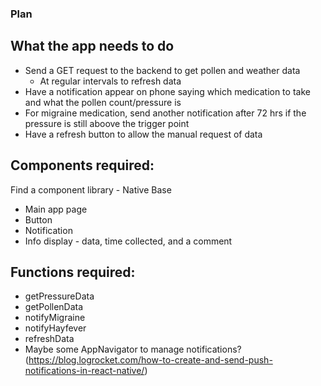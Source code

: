 ### Plan

## What the app needs to do

- Send a GET request to the backend to get pollen and weather data
  - At regular intervals to refresh data
- Have a notification appear on phone saying which medication to take and what the pollen count/pressure is
- For migraine medication, send another notification after 72 hrs if the pressure is still aboove the trigger point
- Have a refresh button to allow the manual request of data

## Components required:

Find a component library - Native Base

- Main app page
- Button
- Notification
- Info display - data, time collected, and a comment

## Functions required:

- getPressureData
- getPollenData
- notifyMigraine
- notifyHayfever
- refreshData
- Maybe some AppNavigator to manage notifications? (https://blog.logrocket.com/how-to-create-and-send-push-notifications-in-react-native/)
